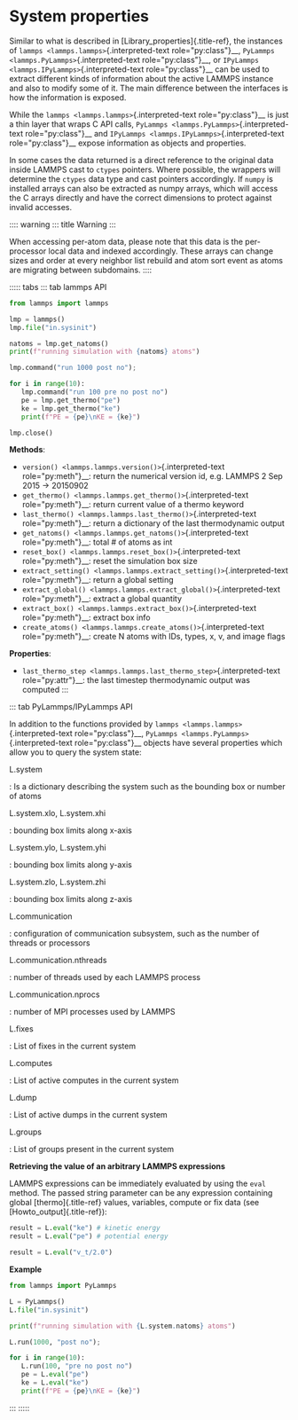 # System properties

Similar to what is described in [Library_properties]{.title-ref}, the
instances of `lammps <lammps.lammps>`{.interpreted-text
role="py:class"}\_\_, `PyLammps <lammps.PyLammps>`{.interpreted-text
role="py:class"}\_\_, or
`IPyLammps <lammps.IPyLammps>`{.interpreted-text role="py:class"}\_\_
can be used to extract different kinds of information about the active
LAMMPS instance and also to modify some of it. The main difference
between the interfaces is how the information is exposed.

While the `lammps <lammps.lammps>`{.interpreted-text
role="py:class"}\_\_ is just a thin layer that wraps C API calls,
`PyLammps <lammps.PyLammps>`{.interpreted-text role="py:class"}\_\_ and
`IPyLammps <lammps.IPyLammps>`{.interpreted-text role="py:class"}\_\_
expose information as objects and properties.

In some cases the data returned is a direct reference to the original
data inside LAMMPS cast to `ctypes` pointers. Where possible, the
wrappers will determine the `ctypes` data type and cast pointers
accordingly. If `numpy` is installed arrays can also be extracted as
numpy arrays, which will access the C arrays directly and have the
correct dimensions to protect against invalid accesses.

:::: warning
::: title
Warning
:::

When accessing per-atom data, please note that this data is the
per-processor local data and indexed accordingly. These arrays can
change sizes and order at every neighbor list rebuild and atom sort
event as atoms are migrating between subdomains.
::::

::::: tabs
::: tab
lammps API

``` python
from lammps import lammps

lmp = lammps()
lmp.file("in.sysinit")

natoms = lmp.get_natoms()
print(f"running simulation with {natoms} atoms")

lmp.command("run 1000 post no");

for i in range(10):
   lmp.command("run 100 pre no post no")
   pe = lmp.get_thermo("pe")
   ke = lmp.get_thermo("ke")
   print(f"PE = {pe}\nKE = {ke}")

lmp.close()
```

**Methods**:

-   `version() <lammps.lammps.version()>`{.interpreted-text
    role="py:meth"}\_\_: return the numerical version id, e.g. LAMMPS 2
    Sep 2015 -\> 20150902
-   `get_thermo() <lammps.lammps.get_thermo()>`{.interpreted-text
    role="py:meth"}\_\_: return current value of a thermo keyword
-   `last_thermo() <lammps.lammps.last_thermo()>`{.interpreted-text
    role="py:meth"}\_\_: return a dictionary of the last thermodynamic
    output
-   `get_natoms() <lammps.lammps.get_natoms()>`{.interpreted-text
    role="py:meth"}\_\_: total \# of atoms as int
-   `reset_box() <lammps.lammps.reset_box()>`{.interpreted-text
    role="py:meth"}\_\_: reset the simulation box size
-   `extract_setting() <lammps.lammps.extract_setting()>`{.interpreted-text
    role="py:meth"}\_\_: return a global setting
-   `extract_global() <lammps.lammps.extract_global()>`{.interpreted-text
    role="py:meth"}\_\_: extract a global quantity
-   `extract_box() <lammps.lammps.extract_box()>`{.interpreted-text
    role="py:meth"}\_\_: extract box info
-   `create_atoms() <lammps.lammps.create_atoms()>`{.interpreted-text
    role="py:meth"}\_\_: create N atoms with IDs, types, x, v, and image
    flags

**Properties**:

-   `last_thermo_step <lammps.lammps.last_thermo_step>`{.interpreted-text
    role="py:attr"}\_\_: the last timestep thermodynamic output was
    computed
:::

::: tab
PyLammps/IPyLammps API

In addition to the functions provided by
`lammps <lammps.lammps>`{.interpreted-text role="py:class"}\_\_,
`PyLammps <lammps.PyLammps>`{.interpreted-text role="py:class"}\_\_
objects have several properties which allow you to query the system
state:

L.system

:   Is a dictionary describing the system such as the bounding box or
    number of atoms

L.system.xlo, L.system.xhi

:   bounding box limits along x-axis

L.system.ylo, L.system.yhi

:   bounding box limits along y-axis

L.system.zlo, L.system.zhi

:   bounding box limits along z-axis

L.communication

:   configuration of communication subsystem, such as the number of
    threads or processors

L.communication.nthreads

:   number of threads used by each LAMMPS process

L.communication.nprocs

:   number of MPI processes used by LAMMPS

L.fixes

:   List of fixes in the current system

L.computes

:   List of active computes in the current system

L.dump

:   List of active dumps in the current system

L.groups

:   List of groups present in the current system

**Retrieving the value of an arbitrary LAMMPS expressions**

LAMMPS expressions can be immediately evaluated by using the `eval`
method. The passed string parameter can be any expression containing
global [thermo]{.title-ref} values, variables, compute or fix data (see
[Howto_output]{.title-ref}):

``` python
result = L.eval("ke") # kinetic energy
result = L.eval("pe") # potential energy

result = L.eval("v_t/2.0")
```

**Example**

``` python
from lammps import PyLammps

L = PyLammps()
L.file("in.sysinit")

print(f"running simulation with {L.system.natoms} atoms")

L.run(1000, "post no");

for i in range(10):
   L.run(100, "pre no post no")
   pe = L.eval("pe")
   ke = L.eval("ke")
   print(f"PE = {pe}\nKE = {ke}")
```
:::
:::::
